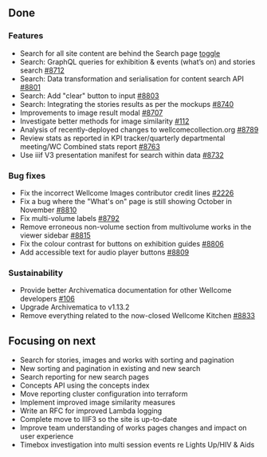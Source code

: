 ## Done

### Features
-  Search for all site content are behind the Search page [toggle](https://dash.wellcomecollection.org/toggles)
- Search: GraphQL queries for exhibition & events (what’s on) and stories search [#8712](https://github.com/wellcomecollection/wellcomecollection.org/issues/8712)
- Search: Data transformation and serialisation for content search API [#8801](https://github.com/wellcomecollection/wellcomecollection.org/issues/8801)
- Search: Add "clear" button to input [#8803](https://github.com/wellcomecollection/wellcomecollection.org/issues/8803)
- Search: Integrating the stories results as per the mockups [#8740](https://github.com/wellcomecollection/wellcomecollection.org/issues/8740)
- Improvements to image result modal [#8707](https://github.com/wellcomecollection/wellcomecollection.org/issues/8707)
- Investigate better methods for image similarity [#112](https://github.com/wellcomecollection/data-science/issues/112)
- Analysis of recently-deployed changes to wellcomecollection.org [#8789](https://github.com/wellcomecollection/wellcomecollection.org/issues/8789)
- Review stats as reported in KPI tracker/quarterly departmental meeting/WC Combined stats report [#8763](https://github.com/wellcomecollection/wellcomecollection.org/issues/8763)
- Use iiif V3 presentation manifest for search within data [#8732]()


### Bug fixes
- Fix the incorrect Wellcome Images contributor credit lines [#2226](https://github.com/wellcomecollection/catalogue-pipeline/issues/2226)
- Fix a bug where the "What's on" page is still showing October in November [#8810](https://github.com/wellcomecollection/wellcomecollection.org/pull/8810)
- Fix multi-volume labels [#8792](https://github.com/wellcomecollection/wellcomecollection.org/issues/8792)
- Remove erroneous non-volume section from multivolume works in the viewer sidebar [#8815](https://github.com/wellcomecollection/wellcomecollection.org/issues/8815)
- Fix the colour contrast for buttons on exhibition guides [#8806](https://github.com/wellcomecollection/wellcomecollection.org/issues/8806)
- Add accessible text for audio player buttons [#8809](https://github.com/wellcomecollection/wellcomecollection.org/issues/8809)




### Sustainability
- Provide better Archivematica documentation for other Wellcome developers [#106](https://github.com/wellcomecollection/archivematica-infrastructure/issues/106)
- Upgrade Archivematica to v1.13.2
- Remove everything related to the now-closed Wellcome Kitchen [#8833](https://github.com/wellcomecollection/wellcomecollection.org/pull/8833)


## Focusing on next
- Search for stories, images and works with sorting and pagination
- New sorting and pagination in existing and new search
- Search reporting for new search pages
-  Concepts API using the concepts index
- Move reporting cluster configuration into terraform
- Implement improved image similarity measures
- Write an RFC for improved Lambda logging
- Complete move to IIIF3 so the site is up-to-date
- Improve team understanding of works pages changes and impact on user experience
- Timebox investigation into multi session events re Lights Up/HIV & Aids

